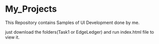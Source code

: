# My_Projects
This Repository contains Samples of UI Development done by me.

just download the folders(Task1 or EdgeLedger) and run index.html file to view it.
